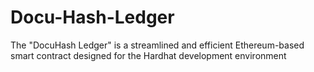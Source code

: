 # Docu-Hash-Ledger
The "DocuHash Ledger" is a streamlined and efficient Ethereum-based smart contract designed for the Hardhat development environment
